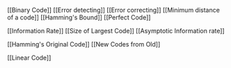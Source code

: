 [[Binary Code]]
[[Error detecting]]
[[Error correcting]]
[[Minimum distance of a code]]
[[Hamming's Bound]]
[[Perfect Code]]

[[Information Rate]]
[[Size of Largest Code]]
[[Asymptotic Information rate]]

[[Hamming's Original Code]]
[[New Codes from Old]]

[[Linear Code]]